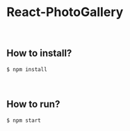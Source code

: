 # React-PhotoGallery
</br>

## How to install?
```node
$ npm install
```
</br>

## How to run?
```node
$ npm start
```
